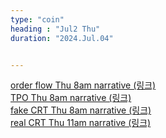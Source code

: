 ```yaml
---
type: "coin"
heading : "Jul2 Thu"
duration: "2024.Jul.04"


---
```

 


[order flow Thu 8am narrative (링크)](/todo/images/order-flow-2024-07-04-8AM.png)  
[TPO Thu 8am narrative (링크)](/todo/images/TPO-2024-07-04-8AM.png)  
[fake CRT Thu 8am narrative (링크)](/todo/images/CRT-2024-07-04-8AM.png)  
[real CRT Thu 11am narrative (링크)](/todo/images/CRT-2024-07-04-11AM.png)  

